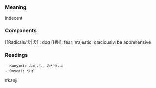 ### Meaning

indecent

### Components

[[Radicals/犬|犬]]: dog [[畏]]: fear; majestic; graciously; be apprehensive

### Readings

```
- Kunyomi: みだ.ら, みだり.に
- Onyomi: ワイ
```

#kanji